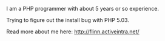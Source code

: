 <!-- Name: User/FlinnMueller -->
<!-- Version: 2 -->
<!-- Last-Modified: 2005/11/15 13:23:36 -->
<!-- Author: werner -->

I am a PHP programmer with about 5 years or so experience.

Trying to figure out the install bug with PHP 5.03.

Read more about me here:
http://flinn.activeintra.net/
